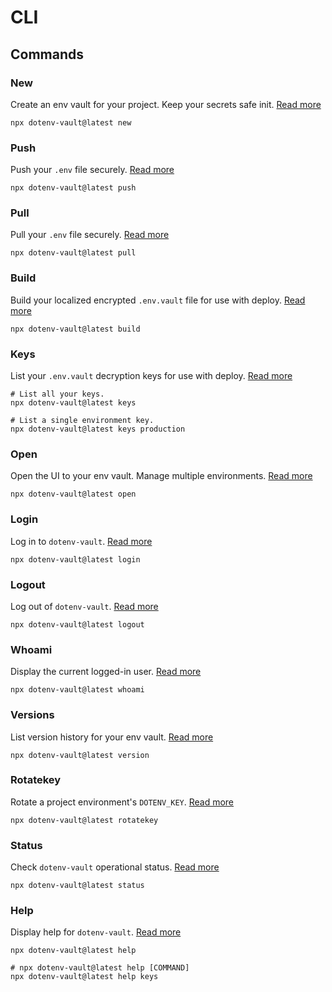 # CLI

## Commands

### New

Create an env vault for your project.
Keep your secrets safe init. [Read more](https://www.dotenv.org/docs/dotenv-vault/new)

```shell
npx dotenv-vault@latest new
```

### Push

Push your `.env` file securely. [Read more](https://www.dotenv.org/docs/dotenv-vault/push)

```shell
npx dotenv-vault@latest push
```

### Pull

Pull your `.env` file securely. [Read more](https://www.dotenv.org/docs/dotenv-vault/pull)

```shell
npx dotenv-vault@latest pull
```

### Build

Build your localized encrypted `.env.vault` file for use with
deploy. [Read more](https://www.dotenv.org/docs/dotenv-vault/build)

```shell
npx dotenv-vault@latest build
```

### Keys

List your `.env.vault` decryption keys for use with deploy. [Read more](https://www.dotenv.org/docs/dotenv-vault/keys)

```shell
# List all your keys.
npx dotenv-vault@latest keys

# List a single environment key.
npx dotenv-vault@latest keys production
```

### Open

Open the UI to your env vault. Manage multiple environments. [Read more](https://www.dotenv.org/docs/dotenv-vault/open)

```shell
npx dotenv-vault@latest open
```

### Login

Log in to `dotenv-vault`. [Read more](https://www.dotenv.org/docs/dotenv-vault/login)

```shell
npx dotenv-vault@latest login
```

### Logout

Log out of `dotenv-vault`. [Read more](https://www.dotenv.org/docs/dotenv-vault/logout)

```shell
npx dotenv-vault@latest logout
```

### Whoami

Display the current logged-in user. [Read more](https://www.dotenv.org/docs/dotenv-vault/whoami)

```shell
npx dotenv-vault@latest whoami
```

### Versions

List version history for your env vault. [Read more](https://www.dotenv.org/docs/dotenv-vault/versions)

```shell
npx dotenv-vault@latest version
```

### Rotatekey

Rotate a project environment's `DOTENV_KEY`. [Read more](https://www.dotenv.org/docs/dotenv-vault/rotatekey)

```shell
npx dotenv-vault@latest rotatekey
```

### Status

Check `dotenv-vault` operational status. [Read more](https://www.dotenv.org/docs/dotenv-vault/status)

```shell
npx dotenv-vault@latest status
```

### Help

Display help for `dotenv-vault`. [Read more](https://www.dotenv.org/docs/dotenv-vault/help)

```shell
npx dotenv-vault@latest help

# npx dotenv-vault@latest help [COMMAND]
npx dotenv-vault@latest help keys
```
